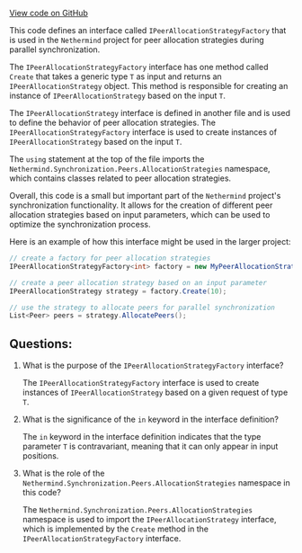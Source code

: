 [View code on GitHub](https://github.com/nethermindeth/nethermind/Nethermind.Synchronization/ParallelSync/IPeerAllocationStrategyFactory.cs)

This code defines an interface called `IPeerAllocationStrategyFactory` that is used in the `Nethermind` project for peer allocation strategies during parallel synchronization. 

The `IPeerAllocationStrategyFactory` interface has one method called `Create` that takes a generic type `T` as input and returns an `IPeerAllocationStrategy` object. This method is responsible for creating an instance of `IPeerAllocationStrategy` based on the input `T`. 

The `IPeerAllocationStrategy` interface is defined in another file and is used to define the behavior of peer allocation strategies. The `IPeerAllocationStrategyFactory` interface is used to create instances of `IPeerAllocationStrategy` based on the input `T`. 

The `using` statement at the top of the file imports the `Nethermind.Synchronization.Peers.AllocationStrategies` namespace, which contains classes related to peer allocation strategies. 

Overall, this code is a small but important part of the `Nethermind` project's synchronization functionality. It allows for the creation of different peer allocation strategies based on input parameters, which can be used to optimize the synchronization process. 

Here is an example of how this interface might be used in the larger project:

```csharp
// create a factory for peer allocation strategies
IPeerAllocationStrategyFactory<int> factory = new MyPeerAllocationStrategyFactory();

// create a peer allocation strategy based on an input parameter
IPeerAllocationStrategy strategy = factory.Create(10);

// use the strategy to allocate peers for parallel synchronization
List<Peer> peers = strategy.AllocatePeers();
```
## Questions: 
 1. What is the purpose of the `IPeerAllocationStrategyFactory` interface?
    
    The `IPeerAllocationStrategyFactory` interface is used to create instances of `IPeerAllocationStrategy` based on a given request of type `T`.

2. What is the significance of the `in` keyword in the interface definition?
    
    The `in` keyword in the interface definition indicates that the type parameter `T` is contravariant, meaning that it can only appear in input positions.

3. What is the role of the `Nethermind.Synchronization.Peers.AllocationStrategies` namespace in this code?
    
    The `Nethermind.Synchronization.Peers.AllocationStrategies` namespace is used to import the `IPeerAllocationStrategy` interface, which is implemented by the `Create` method in the `IPeerAllocationStrategyFactory` interface.